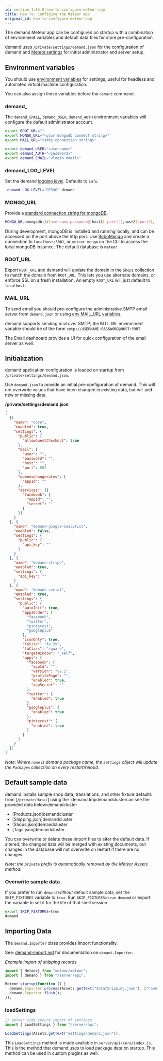 ```yaml
---
id: version-1.15.0-how-to-configure-meteor-app
title: How To: Configure the Meteor app
original_id: how-to-configure-meteor-app
---
```


The demand Meteor app can be configured on startup with a combination of environment variables and default data files for store pre-configuration.

demand uses `/private/settings/demand.json` for the configuration of demand and [Meteor.settings](http://docs.meteor.com/#/full/meteor_settings) for initial administrator and server setup.

## Environment variables

You should use [environment variables](https://www.digitalocean.com/community/tutorials/how-to-read-and-set-environmental-and-shell-variables-on-a-linux-vps#how-the-environment-and-environmental-variables-work) for settings, useful for headless and automated virtual machine configuration.

You can also assign these variables before the `demand` command.

### demand\_

The `demand_EMAIL`, `demand_USER`, `demand_AUTH` environment variables will configure the default administrator account.

```sh
export ROOT_URL=""
export MONGO_URL="<your mongodb connect string>"
export MAIL_URL="<smtp connection string>"

export demand_USER="<username>"
export demand_AUTH="<password>"
export demand_EMAIL="<login email>"
```

### demand_LOG_LEVEL

Set the demand [logging level](logging.md). Defaults to `info`.

```sh
 demand_LOG_LEVEL="DEBUG" demand
```

### MONGO_URL

Provide a [standard connection string for mongoDB](https://docs.mongodb.com/manual/reference/connection-string/).

```sh
MONGO_URL=mongodb://[username:password@]host1[:port1][,host2[:port2],...[,hostN[:portN]]][/[database][?options]]
```

During development, mongoDB is installed and running locally, and can be accessed on the port above the http port.  Use [RoboMongo](https://robomongo.org/) and create a connection to `localhost:3001`, or `meteor mongo` on the CLI to access the local mongoDB instance. The default database is `meteor`.

### ROOT_URL

Export `ROOT_URL` and demand will update the domain in the `Shops` collection to match the domain from `ROOT_URL`. This lets you use alternate domains, or enforce SSL on a fresh installation. An empty `ROOT_URL` will just default to `localhost`.

### MAIL_URL

To send email you should pre-configure the administrative SMTP email server from `demand.json` or using [env MAIL_URL variables](https://docs.meteor.com/api/email.html#Email-send).

demand supports sending mail over SMTP; the `MAIL_URL` environment variable should be of the form `smtp://USERNAME:PASSWORD@HOST:PORT`.

The Email dashboard provides a UI for quick configuration of the email server as well.

## Initialization

demand application configuration is loaded on startup from `/private/settings/demand.json`.

Use `demand.json` to provide an initial pre-configuration of demand. This will not overwrite values that have been changed in existing data, but will add new or missing data.

**/private/settings/demand.json**

```json
[
  [{
    "name": "core",
    "enabled": true,
    "settings": {
      "public": {
        "allowGuestCheckout": true
      },
      "mail": {
        "user": "",
        "password": "",
        "host": "",
        "port": 587
      },
      "openexchangerates": {
        "appId": ""
      },
      "services": [{
        "facebook": {
          "appId": "",
          "secret": ""
        }
      }]
    }
  }, {
    "name": "demand-google-analytics",
    "enabled": false,
    "settings": {
      "public": {
        "api_key": ""
      }
    }
  }, {
    "name": "demand-stripe",
    "enabled": true,
    "settings": {
      "api_key": ""
    }
  }, {
    "name": "demand-social",
    "enabled": true,
    "settings": {
      "public": {
        "autoInit": true,
        "appsOrder": [
          "facebook",
          "twitter",
          "pinterest",
          "googleplus"
        ],
        "iconOnly": true,
        "faSize": "fa-2x",
        "faClass": "square",
        "targetWindow": "_self",
        "apps": {
          "facebook": {
            "appId": "",
            "version": "v2.1",
            "profilePage": "",
            "enabled": true,
            "appSecret": ""
          },
          "twitter": {
            "enabled": true
          },
          "googleplus": {
            "enabled": true
          },
          "pinterest": {
            "enabled": true
          }
        }
      }
    }
  }]
]
```

_Note: Where `name` is demand package name, the `settings` object will update the `Packages` collection on every restart/reload._

## Default sample data

demand installs sample shop data, translations, and other fixture defaults from [`/private/data/`] using the `demand.Impdemandclustercan see the provided data below:demandcluster

- [Products.json]demandcluster
- [Shipping.json]demandcluster
- [Shops.json]demandcluster
- [Tags.json]demandcluster

You can overwrite or delete these import files to alter the default data. If altered, the changed data will be merged with existing documents, but changes in the database will not overwrite on restart if there are no changes.

_Note: the `private` prefix is automatically removed by the [Meteor Assets](http://docs.meteor.com/api/assets.html) method._

### Overwrite sample data

If you prefer to run `demand` _without_ default sample data, set the `SKIP_FIXTURES` variable to `true`. Run `SKIP_FIXTURES=true demand` or export the variable to set it for the life of that shell session:

```sh
export SKIP_FIXTURES=true
demand
```

## Importing Data

The `demand.Importer` class provides import functionality.

See: [demand-import.md](demand-import.md) for documentation on `demand.Importer`.

_Example import of shipping records_

```js
import { Meteor} from "meteor/meteor";
import { demand } from "/server/api";

Meteor.startup(function () {
  demand.Importer.process(Assets.getText("data/Shipping.json"), ["name"], demand.Importer.shipping);
  demand.Importer.flush();
});
```

### loadSettings

```js
// server side secure import of settings
import { LoadSettings } from "/server/api";

LoadSettings(Assets.getText("settings/demand.json"));
```

This `LoadSettings` method is made available in `server/api/core/index.js`. This is the method that demand uses to load package data on startup. This method can be used in custom plugins as well.
